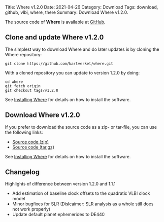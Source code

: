 Title: Where v1.2.0
Date: 2021-04-26
Category: Download
Tags: download, github, vlbi, where, there
Summary: Download Where v1.2.0.

The source code of **Where** is available at
[GitHub](https://github.com/kartverket/where).

## Clone and update Where v1.2.0

The simplest way to download Where and do later updates is by cloning the Where
repository:

    git clone https://github.com/kartverket/where.git

With a cloned repository you can update to version 1.2.0 by doing:

    cd where
    git fetch origin
    git checkout tags/v1.2.0

See [Installing Where]({filename}20180606_install.md) for details on how to install
the software.


## Download Where v1.2.0

If you prefer to download the source code as a zip- or tar-file, you can use the
following links:

+ [Source code (zip)](https://github.com/kartverket/where/archive/v1.2.0.zip)
+ [Source code (tar.gz)](https://github.com/kartverket/where/archive/v1.2.0.tar.gz)

See [Installing Where]({filename}20180606_install.md) for details on how to install
the software.


## Changelog

Highlights of difference between version 1.2.0 and 1.1.1

+ Add estimation of baseline clock offsets to the quadratic VLBI clock model
+ Minor bugfixes for SLR (Dislcaimer: SLR analysis as a whole still does not work properly)
+ Update default planet ephemerides to DE440
